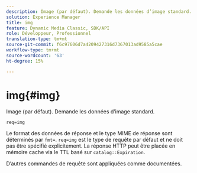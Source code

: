 ```yaml
---
description: Image (par défaut). Demande les données d’image standard.
solution: Experience Manager
title: img
feature: Dynamic Media Classic, SDK/API
role: Développeur, Professionnel
translation-type: tm+mt
source-git-commit: f6c97606d7a4209427316d7367013ad9585a5cae
workflow-type: tm+mt
source-wordcount: '63'
ht-degree: 15%

---
```



# img{#img}

Image (par défaut). Demande les données d’image standard.

`req=img`

Le format des données de réponse et le type MIME de réponse sont déterminés par `fmt=`. `req=img` est le type de requête par défaut et ne doit pas être spécifié explicitement. La réponse HTTP peut être placée en mémoire cache via le TTL basé sur `catalog::Expiration`.

D’autres commandes de requête sont appliquées comme documentées.

